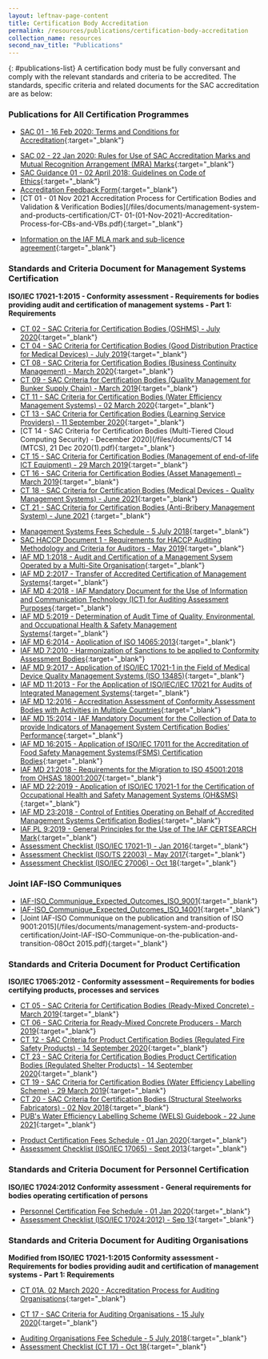 ```yaml
---
layout: leftnav-page-content
title: Certification Body Accreditation
permalink: /resources/publications/certification-body-accreditation
collection_name: resources
second_nav_title: "Publications"
---
```


{: #publications-list}
A certification body must be fully conversant and comply with the relevant standards and criteria to be accredited. The standards, specific criteria and related documents for the SAC accreditation are as below:

### Publications for All Certification Programmes

<!-- NOTE: changes to Management Systems Fees Schedule Fees Schedule must also be updated in 'Services -> Apply for Accreditation' -->
* [SAC 01 - 16 Feb 2020: Terms and Conditions for Accreditation](/files/documents/laboratory-accreditation/SAC-01-16Feb2020.pdf){:target="_blank"}
<!-- NOTE: changes to SAC 02 must also be updated in 'Resources -> How to use SAC / ILAC / IAF Marks' -->
* [SAC 02 - 22 Jan 2020: Rules for Use of SAC Accreditation Marks and Mutual Recognition Arrangement (MRA) Marks](/files/documents/laboratory-accreditation/SAC-02-22-Jan-20.pdf){:target="_blank"}
* [SAC Guidance 01 - 02 April 2018: Guidelines on Code of Ethics](/files/documents/SAC-Guidance-01-Guidelines-on-Code-of-Ethics-(02-April-2018).pdf){:target="_blank"}
* [Accreditation Feedback Form](/files/documents/SACFM10-AC-feedback-form-15-Jul-19.doc){:target="_blank"}
* [CT 01 - 01 Nov 2021 Accreditation Process for Certification Bodies and Validation & Verification Bodies](/files/documents/management-system-and-products-certification/CT- 01-(01-Nov-2021)-Accreditation-Process-for-CBs-and-VBs.pdf){:target="_blank"}
<!-- NOTE: changes to 'Information on the IAF MLA mark' must also be updated in 'Resources -> How to use SAC / ILAC / IAF Marks' -->
* [Information on the IAF MLA mark and sub-licence agreement](/files/documents/management-system-and-products-certification/IAF-ML2-(2016-Issue-3).pdf){:target="_blank"}

### Standards and Criteria Document for Management Systems Certification
**ISO/IEC 17021-1:2015 - Conformity assessment - Requirements for bodies providing audit and certification of management systems - Part 1: Requirements**

* [CT 02 - SAC Criteria for Certification Bodies (OSHMS) - July 2020](/files/documents/management-system-and-products-certification/CT-02-15-Jul-2020-SAC-Criteria-for-OHSMS.pdf){:target="_blank"}
* [CT 04 - SAC Criteria for Certification Bodies (Good Distribution Practice for Medical Devices) - July 2019](/files/documents/management-system-and-products-certification/CT-04-(17-July-2019).pdf){:target="_blank"}
* [CT 08 - SAC Criteria for Certification Bodies (Business Continuity Management) - March 2020](/files/documents/management-system-and-products-certification/CT-08-02-March-2020-(BCM).pdf){:target="_blank"}
* [CT 09 - SAC Criteria for Certification Bodies (Quality Management for Bunker Supply Chain) - March 2019](/files/documents/management-system-and-products-certification/CT-09-(29-March-2019).pdf){:target="_blank"}
* [CT 11 - SAC Criteria for Certification Bodies (Water Efficiency Management Systems) - 02 March 2020](/files/documents/management-system-and-products-certification/CT-11-02-March-2020-(WEMS).pdf){:target="_blank"}
* [CT 13 - SAC Criteria for Certification Bodies (Learning Service Providers)  - 11 September  2020](/files/documents/management-system-and-products-certification/CT-13-11-September-2020.pdf){:target="_blank"}
* [CT 14 - SAC Criteria for Certification Bodies (Multi-Tiered Cloud Computing Security) - December 2020](/files/documents/CT 14 (MTCS), 21 Dec 2020(1).pdf){:target="_blank"}
* [CT 15 - SAC Criteria for Certification Bodies (Management of end-of-life ICT Equipment) - 29 March 2019](/files/documents/management-system-and-products-certification/CT-15-(29-March-2019).pdf){:target="_blank"}
* [CT 16 - SAC Criteria for Certification Bodies (Asset Management) – March 2019](/files/documents/management-system-and-products-certification/CT-16-(29-March-2019).pdf){:target="_blank"}
* [CT 18 - SAC Criteria for Certification Bodies (Medical Devices - Quality Management Systems) - June 2021](/files/documents/CT-18-01-June-2021.pdf){:target="_blank"} 
* [CT 21 - SAC Criteria for Certification Bodies (Anti-Bribery Management System) - June 2021](/files/documents/CT-21-01-June-2021.pdf) {:target="_blank"} 
<!-- NOTE: changes to Management Systems Fees Schedule Fees Schedule must also be updated in 'Services -> Apply for Accreditation' -->
* [Management Systems Fees Schedule - 5 July 2018](/files/documents/management-system-and-products-certification/MS-Fees-Schedule-(MSDOC04)-5-July-2018.pdf){:target="_blank"}
* [SAC HACCP Document 1 - Requirements for HACCP Auditing Methodology and Criteria for Auditors - May 2019](/files/documents/management-system-and-products-certification/SAC-HACCP-Doc-1_28-May-2019.pdf){:target="_blank"}
* [IAF MD 1:2018 - Audit and Certification of a Management Sysem Operated by a Multi-Site Organisation](/files/documents/management-system-and-products-certification/MD-1-Issue-2-Jan-2018-Pub-29-01-2018.pdf){:target="_blank"}
* [IAF MD 2:2017 - Transfer of Accredited Certification of Management Systems](/files/documents/management-system-and-products-certification/IAF-MD2-2017.pdf){:target="_blank"}
* [IAF MD 4:2018 - IAF Mandatory Document for the Use of Information and Communication Technology (ICT) for Auditing Assessment Purposes](/files/documents/management-system-and-products-certification/IAF-MD4-Issue-2-03072018.pdf){:target="_blank"}
* [IAF MD 5:2019 - Determination of Audit Time of Quality, Environmental, and Occupational Health & Safety Management Systems](/files/documents/IAF-MD5-Issue-4-Version-2-11112019.pdf){:target="_blank"}
* [IAF MD 6:2014 - Application of ISO 14065:2013](/files/documents/management-system-and-products-certification/IAF-MD6-2014-Issue-2-Publication-23-03-2014.pdf){:target="_blank"}
* [IAF MD 7:2010 - Harmonization of Sanctions to be applied to Conformity Assessment Bodies](/files/documents/management-system-and-products-certification/IAF-MD7-2010.pdf){:target="_blank"}
* [IAF MD 9:2017 - Application of ISO/IEC 17021-1 in the Field of Medical Device Quality Management Systems (ISO 13485)](/files/documents/management-system-and-products-certification/IAF-MD9-(2017).pdf){:target="_blank"}
* [IAF MD 11:2013 - For the Application of ISO/IEC/IEC 17021 for Audits of Integrated Management Systems](/files/documents/management-system-and-products-certification/IAF-MD-11-v3.pdf){:target="_blank"}
* [IAF MD 12:2016 - Accreditation Assessment of Conformity Assessment Bodies with Activities in Multiple Countries](/files/documents/management-system-and-products-certification/IAF-MD-12.pdf){:target="_blank"}
* [IAF MD 15:2014 - IAF Mandatory Document for the Collection of Data to provide Indicators of Management System Certification Bodies' Performance](/files/documents/management-system-and-products-certification/IAF-MD-15.pdf){:target="_blank"}
* [IAF MD 16:2015 - Application of ISO/IEC 17011 for the Accreditation of Food Safety Management Systems(FSMS) Certification Bodies](/files/documents/management-system-and-products-certification/IAF-MD-16.pdf){:target="_blank"}
* [IAF MD 21:2018 - Requirements for the Migration to ISO 45001:2018 from OHSAS 18001:2007](/files/documents/management-system-and-products-certification/IAF-MD21-(Migration-to-ISO45001-2018).pdf){:target="_blank"}
* [IAF MD 22:2019 -  Application of ISO/IEC 17021-1 for the Certification of Occupational Health and Safety Management Systems (OH&SMS)](/files/documents/management-system-and-products-certification/IAF-MD22-Issue-2-07052019.pdf){:target="_blank"}
* [IAF MD 23:2018 - Control of Entities Operating on Behalf of Accredited Management Systems Certification Bodies](/files/documents/management-system-and-products-certification/IAF-MD23-Control-of-Entities-08052018.pdf){:target="_blank"}
* [IAF PL 9:2019 - General Principles for the Use of The IAF CERTSEARCH Mark](/files/documents/IAF-PL9-Issue-1-14112019.pdf){:target="_blank"}
* [Assessment Checklist (ISO/IEC 17021-1) - Jan 2016](/files/documents/management-system-and-products-certification/17021-1-checklist-Jan-16.doc){:target="_blank"}
* [Assessment Checklist (ISO/TS 22003) - May 2017](/files/documents/management-system-and-products-certification/MPFM25C-FSMS-checklist-(May-17).doc){:target="_blank"}
* [Assessment Checklist (ISO/IEC 27006) - Oct 18](/files/documents/management-system-and-products-certification/Assessment-Checklist-(ISOIEC-27006)-10-Oct-18.doc){:target="_blank"}

### Joint IAF-ISO Communiques 
* [IAF-ISO_Communique_Expected_Outcomes_ISO_9001](/files/documents/management-system-and-products-certification/IAF-ISO_Communique_Expected_Outcomes_ISO_9001.pdf){:target="_blank"}
* [IAF-ISO_Communique_Expected_Outcomes_ISO_14001](/files/documents/management-system-and-products-certification/IAF-ISO_Communique_Expected_Outcomes_ISO_14001.pdf){:target="_blank"}
* [Joint IAF-ISO Communique on the publication and transition of ISO 9001:2015](/files/documents/management-system-and-products-certification/Joint-IAF-ISO-Communique-on-the-publication-and-transition-08Oct 2015.pdf){:target="_blank"}

### Standards and Criteria Document for Product Certification
**ISO/IEC 17065:2012 - Conformity assessment – Requirements for bodies certifying products, processes and services**

* [CT 05 - SAC Criteria for Certification Bodies (Ready-Mixed Concrete) - March 2019](/files/documents/management-system-and-products-certification/CT-05-(29-March-2019).pdf){:target="_blank"}
* [CT 06 - SAC Criteria for Ready-Mixed Concrete Producers - March 2019](/files/documents/management-system-and-products-certification/CT-06-(29-March-2019).pdf){:target="_blank"}
* [CT 12 - SAC Criteria for Product Certification Bodies (Regulated Fire Safety Products) - 14 September 2020](/files/documents/management-system-and-products-certification/CT-12-14-September-2020.pdf){:target="_blank"}
* [CT 23 - SAC Criteria for Certification Bodies Product Certification Bodies (Regulated Shelter Products) - 14 September 2020](/files/documents/management-system-and-products-certification/CT-23-14-September-2020.pdf){:target="_blank"}
* [CT 19 - SAC Criteria for Certification Bodies (Water Efficiency Labelling Scheme) - 29 March 2019](/files/documents/management-system-and-products-certification/CT-19-(29-March-2019).pdf){:target="_blank"}
* [CT 20 - SAC Criteria for Certification Bodies (Structural Steelworks Fabricators) - 02 Nov 2018](/files/documents/management-system-and-products-certification/CT-20-(2-Nov-18).pdf){:target="_blank"}
* [PUB's Water Efficiency Labelling Scheme (WELS) Guidebook - 22 June 2021](/files/documents/management-system-and-products-certification/WELS-Guidebook-2021.pdf){:target="_blank"}
<!-- NOTE: changes to Product Certification Fees Schedule must also be updated in 'Services -> Apply for Accreditation' -->
* [Product Certification Fees Schedule - 01 Jan 2020](/files/documents/management-system-and-products-certification/Pdt-Fees-Schedule-(PDOC04)-1-Jan-2020.pdf){:target="_blank"}
* [Assessment Checklist (ISO/IEC 17065) - Sept 2013](/files/documents/management-system-and-products-certification/17065-checklist-Sep-13.docx){:target="_blank"}

### Standards and Criteria Document for Personnel Certification
**ISO/IEC 17024:2012 Conformity assessment - General requirements for bodies operating certification of persons**

<!-- NOTE: changes to Personnel Certification Fee Schedule must also be updated in 'Services -> Apply for Accreditation' -->
* [Personnel Certification Fee Schedule - 01 Jan 2020](/files/documents/management-system-and-products-certification/PC-Fees-Schedule-(PCDOC04)-1-Jan-2020.pdf){:target="_blank"}
* [Assessment Checklist (ISO/IEC 17024:2012) - Sep 13](/files/documents/management-system-and-products-certification/17024-checklist-Sep-13.docx){:target="_blank"}

### Standards and Criteria Document for Auditing Organisations
**Modified from ISO/IEC 17021-1:2015 Conformity assessment - Requirements for bodies providing audit and certification of management systems - Part 1: Requirements**

<!-- NOTE: changes to CT 01A document links must also be updated in 'Services -> Auditing Organisations (Accreditation Services)' -->
* [CT 01A, 02 March 2020 - Accreditation Process for Auditing Organisations](/files/documents/management-system-and-products-certification/CT-01A-02-March-2020-(AO)-v3.pdf){:target="_blank"}
<!-- NOTE: changes to CT 17 document links must also be updated in 'Services -> Auditing Organisations (Accreditation Services)' -->
* [CT 17 - SAC Criteria for Auditing Organisations - 15 July 2020](/files/documents/management-system-and-products-certification/CT-17-15-Jul-2020-Approved.pdf){:target="_blank"} 
<!-- NOTE: changes to Auditing Organisations Fee Schedule must also be updated in 'Services -> Apply for Accreditation' -->
* [Auditing Organisations Fee Schedule - 5 July 2018](/files/documents/management-system-and-products-certification/AO-Fees-Schedule-(AODOC04)-5-July-2018.pdf){:target="_blank"}
* [Assessment Checklist (CT 17) - Oct 18](/files/documents/management-system-and-products-certification/Assessment-Checklist-(CT-17)-01-October-2018.docx){:target="_blank"}

